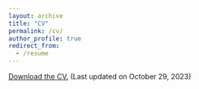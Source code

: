 ```yaml
---
layout: archive
title: "CV"
permalink: /cv/
author_profile: true
redirect_from:
  - /resume
---
```


[Download the CV.](https://jeongho-choi.github.io/files/Jeongho_Choi_CV__102923.pdf) (Last updated on October 29, 2023)


